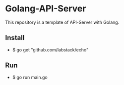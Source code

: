 # Golang-API-Server
This repository is a template of API-Server with Golang.

## Install
* $ go get "github.com/labstack/echo"

## Run
* $ go run main.go
